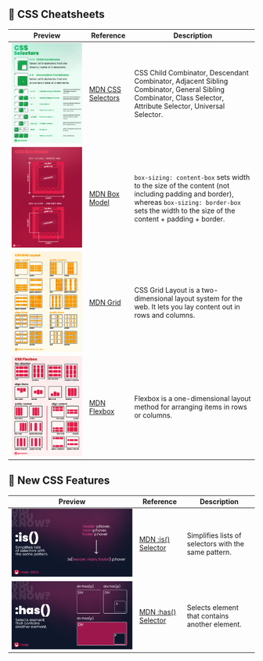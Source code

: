 ## :paperclip: CSS Cheatsheets

| Preview                                                      | Reference                                                    | Description                                                  |
| ------------------------------------------------------------ | ------------------------------------------------------------ | ------------------------------------------------------------ |
| [![](./assets/lowres-css_selectors.png)](./assets/css_selectors.png) | [MDN CSS Selectors](https://developer.mozilla.org/en-US/docs/Web/CSS/CSS_Selectors) | CSS Child Combinator, Descendant Combinator, Adjacent Sibling Combinator, General Sibling Combinator, Class Selector, Attribute Selector, Universal Selector. |
| [![](./assets/lowres-css_box_model.png)](./assets/css_box_model.png) | [MDN Box Model](https://developer.mozilla.org/en-US/docs/Learn/CSS/Building_blocks/The_box_model) | `box-sizing: content-box` sets width to the size of the content (not including padding and border), whereas `box-sizing: border-box` sets the width to the size of the content + padding + border. |
| [![](./assets/css_grid.png)](./assets/css_grid.png)          | [MDN Grid](https://developer.mozilla.org/en-US/docs/Learn/CSS/CSS_layout/Grids) | CSS Grid Layout is a two-dimensional layout system for the web. It lets you lay content out in rows and columns. |
| [![](./assets/lowres-css_flexbox.png)](./assets/css_flexbox.png) | [MDN Flexbox](https://developer.mozilla.org/en-US/docs/Learn/CSS/CSS_layout/Flexbox) | Flexbox is a one-dimensional layout method for arranging items in rows or columns. |

## :red_circle: New CSS Features

| Preview                                                      | Reference                                                    | Description                                          |
| ------------------------------------------------------------ | ------------------------------------------------------------ | ---------------------------------------------------- |
| [![](./assets/lowres-css_is_selector.png)](./assets/css_is_selector.png) | [MDN :is() Selector](https://developer.mozilla.org/en-US/docs/Web/CSS/:is) | Simplifies lists of selectors with the same pattern. |
| [![](./assets/lowres-css_has_selector.png)](./assets/css_has_selector.png) | [MDN :has() Selector](https://developer.mozilla.org/en-US/docs/Web/CSS/:has) | Selects element that contains another element.       |

